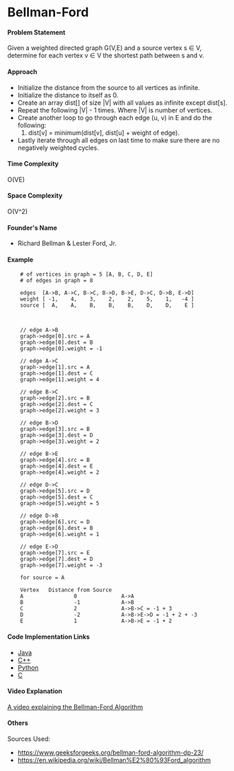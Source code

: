 # Bellman-Ford

#### Problem Statement

Given a weighted directed graph G(V,E) and a source vertex s ∈ V, determine for each vertex v ∈ V the shortest path between s and v.

#### Approach

- Initialize the distance from the source to all vertices as infinite.
- Initialize the distance to itself as 0.
- Create an array dist[] of size |V| with all values as infinite except dist[s].
- Repeat the following |V| - 1 times. Where |V| is number of vertices.
- Create another loop to go through each edge (u, v) in E and do the following:
	1. dist[v] = minimum(dist[v], dist[u] + weight of edge).
- Lastly iterate through all edges on last time to make sure there are no negatively weighted cycles.

#### Time Complexity

O(VE)

#### Space Complexity

O(V^2)

#### Founder's Name

- Richard Bellman & Lester Ford, Jr.

#### Example

```
    # of vertices in graph = 5 [A, B, C, D, E]
    # of edges in graph = 8 

    edges  [A->B, A->C, B->C, B->D, B->E, D->C, D->B, E->D]
    weight [ -1,    4,    3,    2,    2,    5,    1,   -4 ]
    source [  A,    A,    B,    B,    B,    D,    D,    E ]



    // edge A->B 
    graph->edge[0].src = A 
    graph->edge[0].dest = B 
    graph->edge[0].weight = -1 
  
    // edge A->C 
    graph->edge[1].src = A 
    graph->edge[1].dest = C 
    graph->edge[1].weight = 4 
  
    // edge B->C 
    graph->edge[2].src = B 
    graph->edge[2].dest = C 
    graph->edge[2].weight = 3 
  
    // edge B->D 
    graph->edge[3].src = B 
    graph->edge[3].dest = D 
    graph->edge[3].weight = 2 
  
    // edge B->E 
    graph->edge[4].src = B 
    graph->edge[4].dest = E 
    graph->edge[4].weight = 2 
  
    // edge D->C 
    graph->edge[5].src = D
    graph->edge[5].dest = C 
    graph->edge[5].weight = 5 
  
    // edge D->B 
    graph->edge[6].src = D
    graph->edge[6].dest = B 
    graph->edge[6].weight = 1 
  
    // edge E->D 
    graph->edge[7].src = E
    graph->edge[7].dest = D 
    graph->edge[7].weight = -3

    for source = A

    Vertex   Distance from Source
	A                0				A->A
	B                -1				A->B
	C                2 				A->B->C = -1 + 3
	D                -2				A->B->E->D = -1 + 2 + -3
	E                1				A->B->E = -1 + 2
 ```


#### Code Implementation Links

- [Java](https://github.com/TheAlgorithms/Java/blob/master/DataStructures/Graphs/BellmanFord.java)
- [C++](https://github.com/TheAlgorithms/C-Plus-Plus/blob/master/Dynamic%20Programming/Bellman-Ford.cpp)
- [Python](https://github.com/TheAlgorithms/Python/blob/master/data_structures/graph/bellman_ford.py)
- [C](https://github.com/TheAlgorithms/C/blob/master/data_structures/graphs/Bellman-Ford.c)

#### Video Explanation

[A video explaining the Bellman-Ford Algorithm](https://www.youtube.com/watch?v=hxMWBBCpR6A)

#### Others

Sources Used:
- https://www.geeksforgeeks.org/bellman-ford-algorithm-dp-23/
- https://en.wikipedia.org/wiki/Bellman%E2%80%93Ford_algorithm
